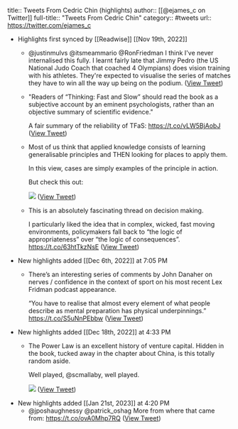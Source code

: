 title:: Tweets From Cedric Chin (highlights)
author:: [[@ejames_c on Twitter]]
full-title:: "Tweets From Cedric Chin"
category:: #tweets
url:: https://twitter.com/ejames_c

- Highlights first synced by [[Readwise]] [[Nov 19th, 2022]]
	- @justinmulvs @itsmeammario @RonFriedman I think I've never internalised this fully. I learnt fairly late that Jimmy Pedro (the US National Judo Coach that coached 4 Olympians) does vision training with his athletes. They're expected to visualise the series of matches they have to win all the way up being on the podium. ([View Tweet](https://twitter.com/ejames_c/status/1408257158433566721))
	- "Readers of “Thinking: Fast and Slow” should read the book as a subjective account by an eminent psychologists, rather than an objective summary of scientific evidence."
	  
	  A fair summary of the reliability of TFaS:  https://t.co/vLW5BjAobJ ([View Tweet](https://twitter.com/ejames_c/status/1451099023020945412))
	- Most of us think that applied knowledge consists of learning generalisable principles and THEN looking for places to apply them.
	  
	  In this view, cases are simply examples of the principle in action.
	  
	  But check this out: 
	  
	  ![](https://pbs.twimg.com/media/FJSv3tAaQAMTFz-.jpg) ([View Tweet](https://twitter.com/ejames_c/status/1483003558236925952))
	- This is an absolutely fascinating thread on decision making.
	  
	  I particularly liked the idea that in complex, wicked, fast moving environments, policymakers fall back to “the logic of appropriateness” over “the logic of consequences”. https://t.co/63htTkzNsE ([View Tweet](https://twitter.com/ejames_c/status/1498496421468975104))
- New highlights added [[Dec 6th, 2022]] at 7:05 PM
	- There’s an interesting series of comments by John Danaher on nerves / confidence in the context of sport on his most recent Lex Fridman podcast appearance. 
	  
	  “You have to realise that almost every element of what people describe as mental preparation has physical underpinnings.” https://t.co/S5uNnPEbbw ([View Tweet](https://twitter.com/ejames_c/status/1599946602000822272))
- New highlights added [[Dec 18th, 2022]] at 4:33 PM
	- The Power Law is an excellent history of venture capital. Hidden in the book, tucked away in the chapter about China, is this totally random aside. 
	  
	  Well played, @scmallaby, well played. 
	  
	  ![](https://pbs.twimg.com/media/FkOx2WMakAEjFa6.jpg) ([View Tweet](https://twitter.com/ejames_c/status/1604321451037057024))
- New highlights added [[Jan 21st, 2023]] at 4:20 PM
	- @jposhaughnessy @patrick_oshag More from where that came from: https://t.co/ovA0Mhp7RQ ([View Tweet](https://twitter.com/ejames_c/status/1616647887936708610))